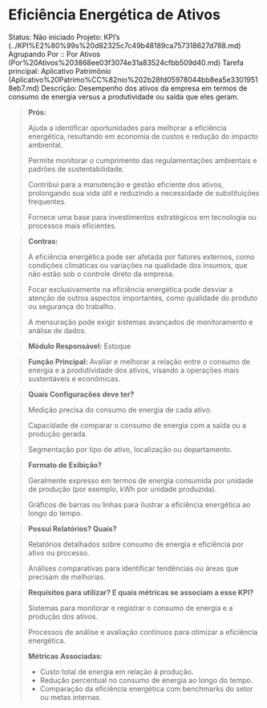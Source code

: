 # Eficiência Energética de Ativos

Status: Não iniciado
Projeto: KPI’s (../KPI%E2%80%99s%20d82325c7c49b48189ca757318627d788.md)
Agrupando Por :: Por Ativos (Por%20Ativos%203868ee03f3074e31a83524cfbb509d40.md)
Tarefa principal: Aplicativo Patrimônio (Aplicativo%20Patrimo%CC%82nio%202b28fd05978044bb8ea5e33019518eb7.md)
Descrição: Desempenho dos ativos da empresa em termos de consumo de energia versus a produtividade ou saída que eles geram.

> **Prós:**
> 
> 
> Ajuda a identificar oportunidades para melhorar a eficiência energética, resultando em economia de custos e redução do impacto ambiental.
> 
> Permite monitorar o cumprimento das regulamentações ambientais e padrões de sustentabilidade.
> 
> Contribui para a manutenção e gestão eficiente dos ativos, prolongando sua vida útil e reduzindo a necessidade de substituições frequentes.
> 
> Fornece uma base para investimentos estratégicos em tecnologia ou processos mais eficientes.
> 

> **Contras:**
> 
> 
> A eficiência energética pode ser afetada por fatores externos, como condições climáticas ou variações na qualidade dos insumos, que não estão sob o controle direto da empresa.
> 
> Focar exclusivamente na eficiência energética pode desviar a atenção de outros aspectos importantes, como qualidade do produto ou segurança do trabalho.
> 
> A mensuração pode exigir sistemas avançados de monitoramento e análise de dados.
> 

> **Módulo Responsável:**
Estoque
> 

> **Função Principal:**
Avaliar e melhorar a relação entre o consumo de energia e a produtividade dos ativos, visando a operações mais sustentáveis e econômicas.
> 

> **Quais Configurações deve ter?**
> 
> 
> Medição precisa do consumo de energia de cada ativo.
> 
> Capacidade de comparar o consumo de energia com a saída ou a produção gerada.
> 
> Segmentação por tipo de ativo, localização ou departamento.
> 

> **Formato de Exibição?**
> 
> 
> Geralmente expresso em termos de energia consumida por unidade de produção (por exemplo, kWh por unidade produzida).
> 
> Gráficos de barras ou linhas para ilustrar a eficiência energética ao longo do tempo.
> 

> **Possuí Relatórios? Quais?**
> 
> 
> Relatórios detalhados sobre consumo de energia e eficiência por ativo ou processo.
> 
> Análises comparativas para identificar tendências ou áreas que precisam de melhorias.
> 

> **Requisitos para utilizar? E quais métricas se associam a esse KPI?**
> 
> 
> Sistemas para monitorar e registrar o consumo de energia e a produção dos ativos.
> 
> Processos de análise e avaliação contínuos para otimizar a eficiência energética.
> 
> **Métricas Associadas:**
> 
> - Custo total de energia em relação à produção.
> - Redução percentual no consumo de energia ao longo do tempo.
> - Comparação da eficiência energética com benchmarks do setor ou metas internas.